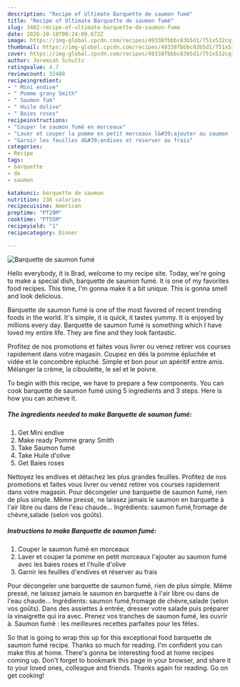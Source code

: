```yaml
---
description: "Recipe of Ultimate Barquette de saumon fumé"
title: "Recipe of Ultimate Barquette de saumon fumé"
slug: 3482-recipe-of-ultimate-barquette-de-saumon-fume
date: 2020-10-18T00:24:09.672Z
image: https://img-global.cpcdn.com/recipes/49338fbbbc83b5d1/751x532cq70/barquette-de-saumon-fume-photo-principale-de-la-recette.jpg
thumbnail: https://img-global.cpcdn.com/recipes/49338fbbbc83b5d1/751x532cq70/barquette-de-saumon-fume-photo-principale-de-la-recette.jpg
cover: https://img-global.cpcdn.com/recipes/49338fbbbc83b5d1/751x532cq70/barquette-de-saumon-fume-photo-principale-de-la-recette.jpg
author: Jeremiah Schultz
ratingvalue: 4.7
reviewcount: 32488
recipeingredient:
- " Mini endive"
- " Pomme grany Smith"
- " Saumon fum"
- " Huile dolive"
- " Baies roses"
recipeinstructions:
- "Couper le saumon fumé en morceaux"
- "Laver et couper la pomme en petit morceaux l&#39;ajouter au saumon fumé avec les baies roses et l&#39;huile d&#39;olive"
- "Garnir les feuilles d&#39;endives et réserver au frais"
categories:
- Recipe
tags:
- barquette
- de
- saumon

katakunci: barquette de saumon 
nutrition: 236 calories
recipecuisine: American
preptime: "PT29M"
cooktime: "PT55M"
recipeyield: "1"
recipecategory: Dinner

---
```



![Barquette de saumon fumé](https://img-global.cpcdn.com/recipes/49338fbbbc83b5d1/751x532cq70/barquette-de-saumon-fume-photo-principale-de-la-recette.jpg)

Hello everybody, it is Brad, welcome to my recipe site. Today, we're going to make a special dish, barquette de saumon fumé. It is one of my favorites food recipes. This time, I'm gonna make it a bit unique. This is gonna smell and look delicious.

Barquette de saumon fumé is one of the most favored of recent trending foods in the world. It's simple, it is quick, it tastes yummy. It is enjoyed by millions every day. Barquette de saumon fumé is something which I have loved my entire life. They are fine and they look fantastic.

Profitez de nos promotions et faites vous livrer ou venez retirer vos courses rapidement dans votre magasin. Coupez en dés la pomme épluchée et vidée et le concombre épluché. Simple et bon pour un apéritif entre amis. Mélanger la crème, la ciboulette, le sel et le poivre.


To begin with this recipe, we have to prepare a few components. You can cook barquette de saumon fumé using 5 ingredients and 3 steps. Here is how you can achieve it.

<!--inarticleads1-->

##### The ingredients needed to make Barquette de saumon fumé:

1. Get  Mini endive
1. Make ready  Pomme grany Smith
1. Take  Saumon fumé
1. Take  Huile d&#39;olive
1. Get  Baies roses


Nettoyez les endives et détachez les plus grandes feuilles. Profitez de nos promotions et faites vous livrer ou venez retirer vos courses rapidement dans votre magasin. Pour décongeler une barquette de saumon fumé, rien de plus simple. Même pressé, ne laissez jamais le saumon en barquette à l&#39;air libre ou dans de l&#39;eau chaude… Ingrédients: saumon fumé,fromage de chèvre,salade (selon vos goûts). 

<!--inarticleads2-->

##### Instructions to make Barquette de saumon fumé:

1. Couper le saumon fumé en morceaux
1. Laver et couper la pomme en petit morceaux l&#39;ajouter au saumon fumé avec les baies roses et l&#39;huile d&#39;olive
1. Garnir les feuilles d&#39;endives et réserver au frais


Pour décongeler une barquette de saumon fumé, rien de plus simple. Même pressé, ne laissez jamais le saumon en barquette à l&#39;air libre ou dans de l&#39;eau chaude… Ingrédients: saumon fumé,fromage de chèvre,salade (selon vos goûts). Dans des assiettes à entrée, dresser votre salade puis préparer la vinaigrette qui ira avec. Prenez vos tranches de saumon fumé, les ouvrir à. Saumon fumé : les meilleures recettes parfaites pour les fêtes. 

So that is going to wrap this up for this exceptional food barquette de saumon fumé recipe. Thanks so much for reading. I'm confident you can make this at home. There's gonna be interesting food at home recipes coming up. Don't forget to bookmark this page in your browser, and share it to your loved ones, colleague and friends. Thanks again for reading. Go on get cooking!
